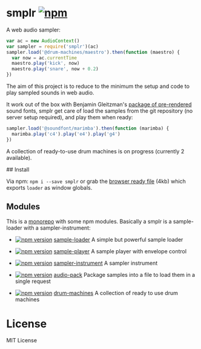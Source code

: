 # smplr [![npm](https://img.shields.io/npm/v/smplr.svg)](https://www.npmjs.com/package/smplr)


A web audio sampler:

```js
var ac = new AudioContext()
var sampler = require('smplr')(ac)
sampler.load('@drum-machines/maestro').then(function (maestro) {
  var now = ac.currentTime
  maestro.play('kick', now)
  maestro.play('snare', now + 0.2)
})
```

The aim of this project is to reduce to the minimum the setup and code to play sampled sounds in web audio.

It work out of the box with Benjamin Gleitzman's [package of pre-rendered](https://github.com/gleitz/midi-js-soundfonts) sound fonts, smplr get care of load the samples from the git repository (no server setup required), and play them when ready:

```js
sampler.load('@soundfont/marimba').then(function (marimba) {
  marimba.play('c4').play('e4').play('g4')
})
```

A collection of ready-to-use drum machines is on progress (currently 2 available).


## Install

Via npm: `npm i --save smplr` or grab the [browser ready file](https://raw.githubusercontent.com/danigb/smplr/master/packages/smplr/dist/smplr.min.js) (4kb) which exports `loader` as window globals.

## Modules

This is a [monorepo](https://github.com/babel/babel/blob/master/doc/design/monorepo.md) with some npm modules. Basically a smplr is a sample-loader with a sampler-instrument:

- [![npm version](https://img.shields.io/npm/v/sample-loader.svg?style=flat-square)](https://www.npmjs.com/package/sample-loader) [sample-loader](https://github.com/danigb/smplr/tree/master/packages/sample-loader)
A simple but powerful sample loader

- [![npm version](https://img.shields.io/npm/v/sample-player.svg?style=flat-square)](https://www.npmjs.com/package/sample-player) [sample-player](https://github.com/danigb/smplr/tree/master/packages/sample-player)
A sample player with envelope control

- [![npm version](https://img.shields.io/npm/v/sampler-instrument.svg?style=flat-square)](https://www.npmjs.com/package/sampler-instrument) [sampler-instrument](https://github.com/danigb/smplr/tree/master/packages/sample-instrument)
A sampler instrument

- [![npm version](https://img.shields.io/npm/v/audio-pack.svg?style=flat-square)](https://www.npmjs.com/package/audio-pack) [audio-pack](https://github.com/danigb/smplr/tree/master/packages/audio-pack)
Package samples into a file to load them in a single request

- [![npm version](https://img.shields.io/npm/v/drum-machines.svg?style=flat-square)](https://www.npmjs.com/package/drum-machines) [drum-machines](https://github.com/danigb/smplr/tree/master/packages/drum-machines)
A collection of ready to use drum machines

# License

MIT License
